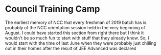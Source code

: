 # Council Training Camp

The earliest memory of NCC that every freshman of 2019 batch has is probably of the NCC orientation session held in the very beginning of August. I could have started this section from right there but I think it wouldn't be so much fun to start with stuff that they already know. So, I would start with the time of last June when they were probably just chilling out in their homes after the result of JEE Advanced was declared



















































